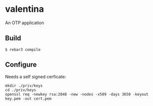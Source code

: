 valentina
=====

An OTP application

Build
-----

    $ rebar3 compile


Configure
---------

Needs a self signed cerficate:
```
mkdir ./priv/keys
cd ./priv/keys
openssl req -newkey rsa:2048 -new -nodes -x509 -days 3650 -keyout key.pem -out cert.pem
```
